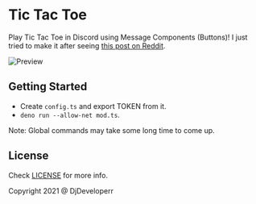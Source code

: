 # Tic Tac Toe

Play Tic Tac Toe in Discord using Message Components (Buttons)! I just tried to make it after seeing [this post on Reddit](https://www.reddit.com/r/discordapp/comments/mwaezg/tic_tac_toe_with_discords_new_buttons/).

![Preview](https://cdn.discordapp.com/attachments/835032715236868167/835059129647104040/unknown.png)

## Getting Started

- Create `config.ts` and export TOKEN from it.
- `deno run --allow-net mod.ts`.

Note: Global commands may take some long time to come up.

## License

Check [LICENSE](./LICENSE) for more info.


Copyright 2021 @ DjDeveloperr